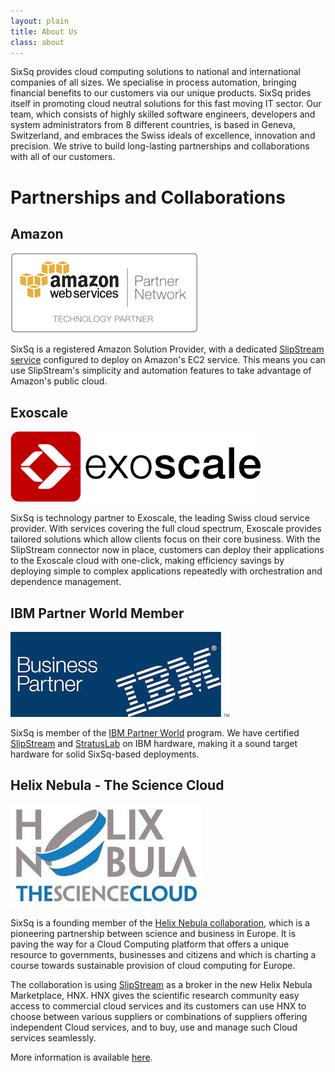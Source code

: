 ```yaml
---
layout: plain
title: About Us
class: about
---
```


SixSq provides cloud computing solutions to national and international companies of all sizes. We specialise in process automation, bringing financial benefits to our customers via our unique products.  SixSq prides itself in promoting cloud neutral solutions for this fast moving IT sector. Our team, which consists of highly skilled software engineers, developers and system administrators from 8 different countries, is based in Geneva, Switzerland, and embraces the Swiss ideals of excellence, innovation and precision.  We strive to build long-lasting partnerships and collaborations with all of our customers.


Partnerships and Collaborations
==============

Amazon
----------

![Amazon Solution Provider](/img/content/AWS_SolutionProvider_logo_RGB_Trans.png "Amazon Solution Provider")

SixSq is a registered Amazon Solution Provider, with a dedicated [SlipStream service](https://slipstream.sixsq.com) configured to deploy on Amazon's EC2 service.  This means you can use SlipStream's simplicity and automation features to take advantage of Amazon's public cloud.

Exoscale
------

![Exoscale](/img/content/exoscale-logo-full-black.png "Exoscale Technology Partner")

SixSq is technology partner to Exoscale, the leading Swiss cloud service provider. With services covering the full cloud spectrum, Exoscale provides tailored solutions which allow clients focus on their core business. With the SlipStream connector now in place, customers can deploy their applications to the Exoscale cloud with one-click, making efficiency savings by deploying simple to complex applications repeatedly with orchestration and dependence management.

IBM Partner World Member
------

![IBM](/img/content/ibm-partner-logo.png "IBM Business Partner")

SixSq is member of the [IBM Partner World](http://www.ibm.com/partnerworld) program. We have certified [SlipStream](/products/slipstream.html) and [StratusLab](/products/stratuslab.html) on IBM hardware, making it a sound target hardware for solid SixSq-based deployments.

Helix Nebula - The Science Cloud
------

![Helix Nebula](/img/content/helix-nebula.jpg "Open Virtualization Alliance Member")

SixSq is a founding member of the [Helix Nebula collaboration](http://www.facebook.com/HelixNebula.TheScienceCloud), which is a pioneering partnership between science and business in Europe. It is paving the way for a Cloud Computing platform that offers a unique resource to governments, businesses and citizens and which is charting a course towards sustainable provision of cloud computing for Europe.

The collaboration is using [SlipStream](/products/slipstream.html) as a broker in the new Helix Nebula Marketplace, HNX. HNX gives the scientific research community easy access to commercial cloud services and its customers can use HNX to choose between various suppliers or combinations of suppliers offering independent Cloud services, and to buy, use and manage such Cloud services seamlessly.

 

More information is available [here](news/2012/03/01/news-hn-annoucement.html).



